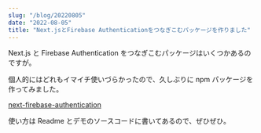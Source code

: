 ```yaml
---
slug: "/blog/20220805"
date: "2022-08-05"
title: "Next.jsとFirebase Authenticationをつなぎこむパッケージを作りました"
---
```


Next.js と Firebase Authentication をつなぎこむパッケージはいくつかあるのですが。

個人的にはどれもイマイチ使いづらかったので、久しぶりに npm パッケージを作ってみました。

[next-firebase-authentication](https://www.npmjs.com/package/next-firebase-authentication)

使い方は Readme とデモのソースコードに書いてあるので、ぜひぜひ。
